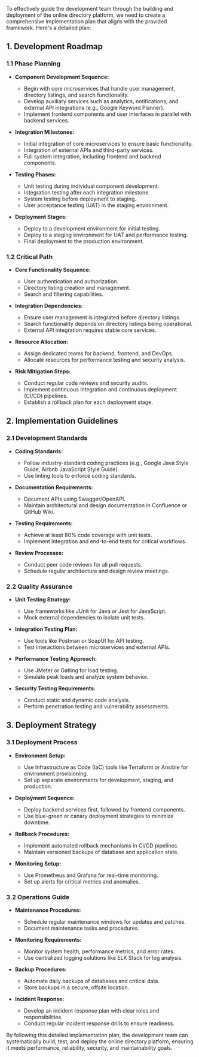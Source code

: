 To effectively guide the development team through the building and deployment of the online directory platform, we need to create a comprehensive implementation plan that aligns with the provided framework. Here's a detailed plan:

## 1. Development Roadmap

### 1.1 Phase Planning

- **Component Development Sequence:**
  - Begin with core microservices that handle user management, directory listings, and search functionality.
  - Develop auxiliary services such as analytics, notifications, and external API integrations (e.g., Google Keyword Planner).
  - Implement frontend components and user interfaces in parallel with backend services.

- **Integration Milestones:**
  - Initial integration of core microservices to ensure basic functionality.
  - Integration of external APIs and third-party services.
  - Full system integration, including frontend and backend components.

- **Testing Phases:**
  - Unit testing during individual component development.
  - Integration testing after each integration milestone.
  - System testing before deployment to staging.
  - User acceptance testing (UAT) in the staging environment.

- **Deployment Stages:**
  - Deploy to a development environment for initial testing.
  - Deploy to a staging environment for UAT and performance testing.
  - Final deployment to the production environment.

### 1.2 Critical Path

- **Core Functionality Sequence:**
  - User authentication and authorization.
  - Directory listing creation and management.
  - Search and filtering capabilities.

- **Integration Dependencies:**
  - Ensure user management is integrated before directory listings.
  - Search functionality depends on directory listings being operational.
  - External API integration requires stable core services.

- **Resource Allocation:**
  - Assign dedicated teams for backend, frontend, and DevOps.
  - Allocate resources for performance testing and security analysis.

- **Risk Mitigation Steps:**
  - Conduct regular code reviews and security audits.
  - Implement continuous integration and continuous deployment (CI/CD) pipelines.
  - Establish a rollback plan for each deployment stage.

## 2. Implementation Guidelines

### 2.1 Development Standards

- **Coding Standards:**
  - Follow industry-standard coding practices (e.g., Google Java Style Guide, Airbnb JavaScript Style Guide).
  - Use linting tools to enforce coding standards.

- **Documentation Requirements:**
  - Document APIs using Swagger/OpenAPI.
  - Maintain architectural and design documentation in Confluence or GitHub Wiki.

- **Testing Requirements:**
  - Achieve at least 80% code coverage with unit tests.
  - Implement integration and end-to-end tests for critical workflows.

- **Review Processes:**
  - Conduct peer code reviews for all pull requests.
  - Schedule regular architecture and design review meetings.

### 2.2 Quality Assurance

- **Unit Testing Strategy:**
  - Use frameworks like JUnit for Java or Jest for JavaScript.
  - Mock external dependencies to isolate unit tests.

- **Integration Testing Plan:**
  - Use tools like Postman or SoapUI for API testing.
  - Test interactions between microservices and external APIs.

- **Performance Testing Approach:**
  - Use JMeter or Gatling for load testing.
  - Simulate peak loads and analyze system behavior.

- **Security Testing Requirements:**
  - Conduct static and dynamic code analysis.
  - Perform penetration testing and vulnerability assessments.

## 3. Deployment Strategy

### 3.1 Deployment Process

- **Environment Setup:**
  - Use Infrastructure as Code (IaC) tools like Terraform or Ansible for environment provisioning.
  - Set up separate environments for development, staging, and production.

- **Deployment Sequence:**
  - Deploy backend services first, followed by frontend components.
  - Use blue-green or canary deployment strategies to minimize downtime.

- **Rollback Procedures:**
  - Implement automated rollback mechanisms in CI/CD pipelines.
  - Maintain versioned backups of database and application state.

- **Monitoring Setup:**
  - Use Prometheus and Grafana for real-time monitoring.
  - Set up alerts for critical metrics and anomalies.

### 3.2 Operations Guide

- **Maintenance Procedures:**
  - Schedule regular maintenance windows for updates and patches.
  - Document maintenance tasks and procedures.

- **Monitoring Requirements:**
  - Monitor system health, performance metrics, and error rates.
  - Use centralized logging solutions like ELK Stack for log analysis.

- **Backup Procedures:**
  - Automate daily backups of databases and critical data.
  - Store backups in a secure, offsite location.

- **Incident Response:**
  - Develop an incident response plan with clear roles and responsibilities.
  - Conduct regular incident response drills to ensure readiness.

By following this detailed implementation plan, the development team can systematically build, test, and deploy the online directory platform, ensuring it meets performance, reliability, security, and maintainability goals.